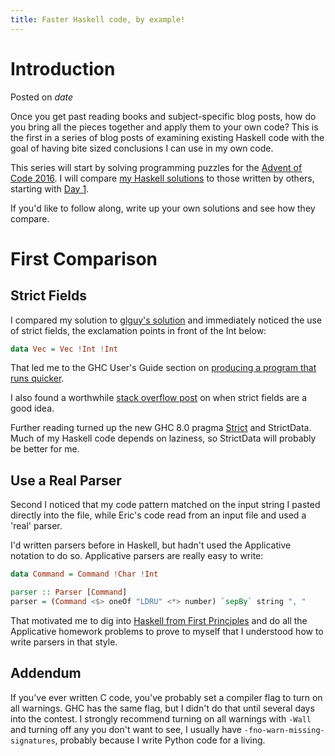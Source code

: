 ```yaml
---
title: Faster Haskell code, by example!
---
```


# Introduction
Posted on $date$

Once you get past reading books and subject-specific blog posts, how do you bring all the pieces together and apply them to your own code?
This is the first in a series of blog posts of examining existing Haskell code with the goal of having bite sized conclusions I can use in my own code.

This series will start by solving programming puzzles for the [Advent of Code 2016](https://adventofcode.com/2016).
I will compare [my Haskell solutions](https://github.com/shapr/adventofcode2016) to those written by others, starting with [Day 1](http://adventofcode.com/2016/day/1).

If you'd like to follow along, write up your own solutions and see how they compare.

# First Comparison

## Strict Fields

I compared my solution to [glguy's solution](https://github.com/glguy/advent2016/blob/master/Day01.hs) and immediately noticed the use of strict fields, the exclamation points in front of the Int below:

```haskell
data Vec = Vec !Int !Int
```

That led me to the GHC User's Guide section on [producing a program that runs quicker](https://downloads.haskell.org/~ghc/latest/docs/html/users_guide/sooner.html#faster-producing-a-program-that-runs-quicker).

I also found a worthwhile [stack overflow post](https://stackoverflow.com/questions/8576795/advantages-of-strict-fields-in-data-types) on when strict fields are a good idea.

Further reading turned up the new GHC 8.0 pragma [Strict](http://blog.johantibell.com/2015/11/the-design-of-strict-haskell-pragma.html) and StrictData. Much of my Haskell code depends on laziness, so StrictData will probably be better for me.

## Use a Real Parser

Second I noticed that my code pattern matched on the input string I pasted directly into the file, while Eric's code read from an input file and used a 'real' parser.

I'd written parsers before in Haskell, but hadn't used the Applicative notation to do so. Applicative parsers are really easy to write:

```haskell
data Command = Command !Char !Int

parser :: Parser [Command]
parser = (Command <$> oneOf "LDRU" <*> number) `sepBy` string ", "
```

That motivated me to dig into [Haskell from First Principles](http://haskellbook.com) and do all the Applicative homework problems to prove to myself that I understood how to write parsers in that style.

## Addendum

If you've ever written C code, you've probably set a compiler flag to turn on all warnings. GHC has the same flag, but I didn't do that until several days into the contest. I strongly recommend turning on all warnings with `-Wall` and turning off any you don't want to see, I usually have `-fno-warn-missing-signatures`, probably because I write Python code for a living.
